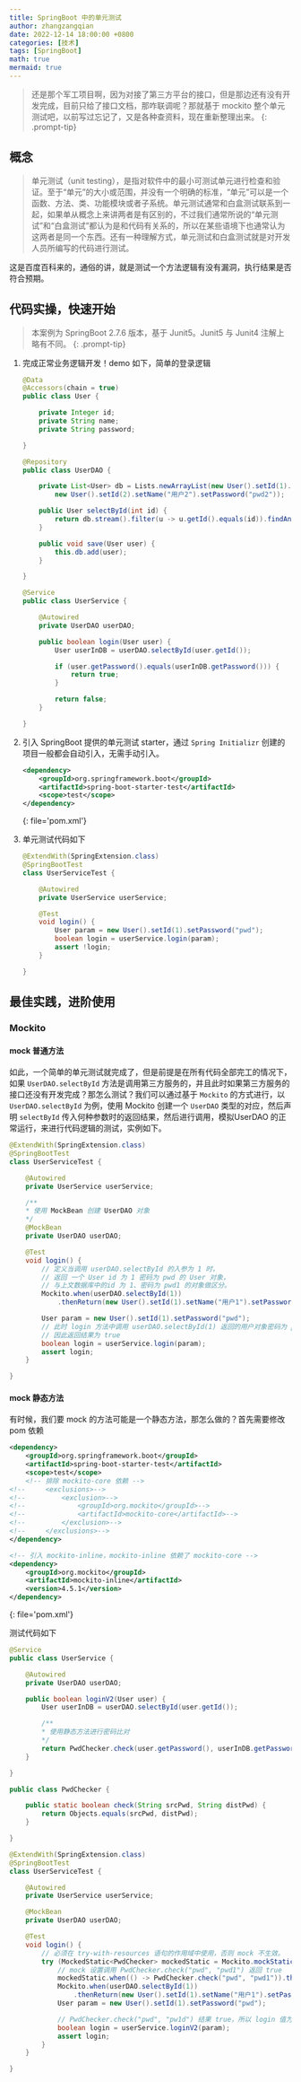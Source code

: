 ```yaml
---
title: SpringBoot 中的单元测试
author: zhangzangqian
date: 2022-12-14 18:00:00 +0800
categories: [技术]
tags: [SpringBoot]
math: true
mermaid: true
---
```


> 还是那个军工项目啊，因为对接了第三方平台的接口，但是那边还有没有开发完成，目前只给了接口文档，那咋联调呢？那就基于 mockito 整个单元测试吧，以前写过忘记了，又是各种查资料，现在重新整理出来。
{: .prompt-tip}

## 概念

> 单元测试（unit testing），是指对软件中的最小可测试单元进行检查和验证。至于“单元”的大小或范围，并没有一个明确的标准，“单元”可以是一个函数、方法、类、功能模块或者子系统。单元测试通常和白盒测试联系到一起，如果单从概念上来讲两者是有区别的，不过我们通常所说的“单元测试”和“白盒测试”都认为是和代码有关系的，所以在某些语境下也通常认为这两者是同一个东西。还有一种理解方式，单元测试和白盒测试就是对开发人员所编写的代码进行测试。

这是百度百科来的，通俗的讲，就是测试一个方法逻辑有没有漏洞，执行结果是否符合预期。

## 代码实操，快速开始

> 本案例为 SpringBoot 2.7.6 版本，基于 Junit5。Junit5 与 Junit4 注解上略有不同。
{: .prompt-tip}

1. 完成正常业务逻辑开发！demo 如下，简单的登录逻辑

    ```java
    @Data
    @Accessors(chain = true)
    public class User {

        private Integer id;
        private String name;
        private String password;

    }

    @Repository
    public class UserDAO {

        private List<User> db = Lists.newArrayList(new User().setId(1).setName("用户1").setPassword("pwd1"),
            new User().setId(2).setName("用户2").setPassword("pwd2"));

        public User selectById(int id) {
            return db.stream().filter(u -> u.getId().equals(id)).findAny().orElse(null);
        }

        public void save(User user) {
            this.db.add(user);
        }

    }

    @Service
    public class UserService {

        @Autowired
        private UserDAO userDAO;

        public boolean login(User user) {
            User userInDB = userDAO.selectById(user.getId());

            if (user.getPassword().equals(userInDB.getPassword())) {
                return true;
            }

            return false;
        }

    }
    ```

2. 引入 SpringBoot 提供的单元测试 starter，通过 `Spring Initializr` 创建的项目一般都会自动引入，无需手动引入。

    ```xml
    <dependency>
        <groupId>org.springframework.boot</groupId>
        <artifactId>spring-boot-starter-test</artifactId>
        <scope>test</scope>
    </dependency>
    ```
    {: file='pom.xml'}

3. 单元测试代码如下

    ```java
    @ExtendWith(SpringExtension.class)
    @SpringBootTest
    class UserServiceTest {

        @Autowired
        private UserService userService;

        @Test
        void login() {
            User param = new User().setId(1).setPassword("pwd");
            boolean login = userService.login(param);
            assert !login;
        }

    }
    ```

## 最佳实践，进阶使用

### Mockito

#### mock 普通方法

如此，一个简单的单元测试就完成了，但是前提是在所有代码全部完工的情况下，如果 `UserDAO.selectById` 方法是调用第三方服务的，并且此时如果第三方服务的接口还没有开发完成？那怎么测试？我们可以通过基于 `Mockito` 的方式进行，以 `UserDAO.selectById` 为例，使用 Mockito 创建一个 `UserDAO` 类型的对应，然后声明 `selectById` 传入何种参数时的返回结果，然后进行调用，模拟UserDAO 的正常运行，来进行代码逻辑的测试，实例如下。

```java
@ExtendWith(SpringExtension.class)
@SpringBootTest
class UserServiceTest {

    @Autowired
    private UserService userService;

    /**
    * 使用 MockBean 创建 UserDAO 对象
    */
    @MockBean
    private UserDAO userDAO;

    @Test
    void login() {
        // 定义当调用 userDAO.selectById 的入参为 1 时，
        // 返回 一个 User id 为 1 密码为 pwd 的 User 对象，
        // 与上文数据库中的id 为 1、密码为 pwd1 的对象做区分。
        Mockito.when(userDAO.selectById(1))
            .thenReturn(new User().setId(1).setName("用户1").setPassword("pwd"));

        User param = new User().setId(1).setPassword("pwd");
        // 此时 login 方法中调用 userDAO.selectById(1) 返回的用户对象密码为 pwd
        // 因此返回结果为 true
        boolean login = userService.login(param);
        assert login;
    }

}
```

#### mock 静态方法

有时候，我们要 mock 的方法可能是一个静态方法，那怎么做的？首先需要修改 pom 依赖

```xml
<dependency>
    <groupId>org.springframework.boot</groupId>
    <artifactId>spring-boot-starter-test</artifactId>
    <scope>test</scope>
    <!-- 排除 mockito-core 依赖 -->
<!--     <exclusions>-->
<!--         <exclusion>-->
<!--             <groupId>org.mockito</groupId>-->
<!--             <artifactId>mockito-core</artifactId>-->
<!--         </exclusion>-->
<!--     </exclusions>-->
</dependency>

<!-- 引入 mockito-inline，mockito-inline 依赖了 mockito-core -->
<dependency>
    <groupId>org.mockito</groupId>
    <artifactId>mockito-inline</artifactId>
    <version>4.5.1</version>
</dependency>

```
{: file='pom.xml'}

测试代码如下

```java
@Service
public class UserService {

    @Autowired
    private UserDAO userDAO;

    public boolean loginV2(User user) {
        User userInDB = userDAO.selectById(user.getId());

        /**
        * 使用静态方法进行密码比对
        */
        return PwdChecker.check(user.getPassword(), userInDB.getPassword());
    }

}

public class PwdChecker {

    public static boolean check(String srcPwd, String distPwd) {
        return Objects.equals(srcPwd, distPwd);
    }

}

@ExtendWith(SpringExtension.class)
@SpringBootTest
class UserServiceTest {

    @Autowired
    private UserService userService;

    @MockBean
    private UserDAO userDAO;

    @Test
    void login() {
        // 必须在 try-with-resources 语句的作用域中使用，否则 mock 不生效。
        try (MockedStatic<PwdChecker> mockedStatic = Mockito.mockStatic(PwdChecker.class)) {
            // mock 设置调用 PwdChecker.check("pwd", "pwd1") 返回 true
            mockedStatic.when(() -> PwdChecker.check("pwd", "pwd1")).thenReturn(true);
            Mockito.when(userDAO.selectById(1))
                .thenReturn(new User().setId(1).setName("用户1").setPassword("pwd1"));
            User param = new User().setId(1).setPassword("pwd");

            // PwdChecker.check("pwd", "pw1d") 结果 true，所以 login 值为 true
            boolean login = userService.loginV2(param);
            assert login;
        }
    }

}

```
<!-- 
### 分层测试时，减少配置加载

通过启动可以看出，我们凄恻 -->
